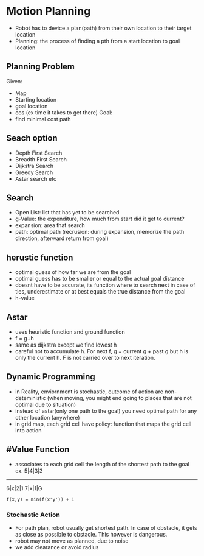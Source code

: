 # Motion Planning
* Robot has to device a plan(path) from their own location to their target location
* Planning: the process of finding a pth from a start location to goal location
## Planning Problem
Given:
* Map
* Starting location
* goal location
* cos (ex time it takes to get there)
Goal:
* find minimal cost path

## Seach option
* Depth First Search
* Breadth First Search
* Dijkstra Search
* Greedy Search
* Astar search
etc

## Search
* Open List: list that has yet to be searched
* g-Value: the expenditure, how much from start did it get to current?
* expansion: area that search
* path: optimal path (recrusion: during expansion, memorize the path direction, afterward return from goal)

## herustic function
* optimal guess of how far we are from the goal
* optimal guess has to be smaller or equal to the actual goal distance
* doesnt have to be accurate, its function where to search next in case of ties, underestimate or at best equals the true distance from the goal
* h-value

## Astar
* uses heuristic function and ground function
* f = g+h
* same as dijkstra except we find lowest h
* careful not to accumulate h. For next f, g = current g + past g but h is only the current h. F is not carried over to next iteration.

## Dynamic Programming
* in Reality, enviornment is stochastic, outcome of action are non-deteministic (when moving, you might end going to places that are not optimal due to situation)
* instead of astar(only one path to the goal) you need optimal path for any other location (anywhere)
* in grid map, each grid cell have policy: function that maps the grid cell into action

## #Value Function
* associates to each grid cell the length of the shortest path to the goal
ex.
5|4|3|3
-------
6|x|2|1
7|x|1|G

```
f(x,y) = min(f(x'y')) + 1
```
### Stochastic Action
* For path plan, robot usually get shortest path. In case of obstacle, it gets as close as possible to obstacle. This however is dangerous.
* robot may not move as planned, due to noise
* we add clearance or avoid radius
